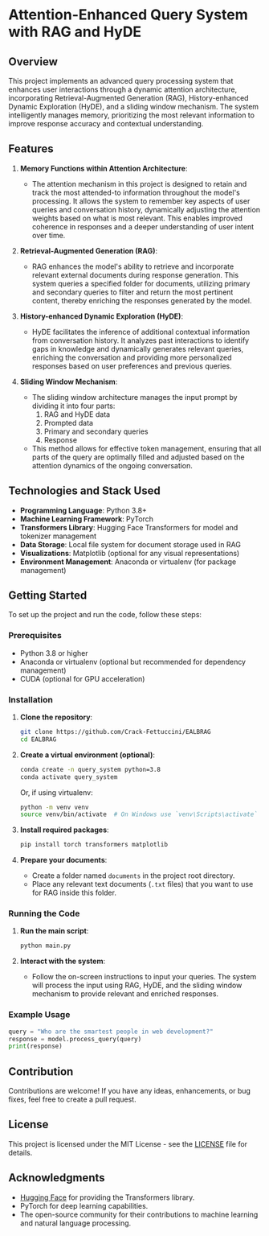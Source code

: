 # Attention-Enhanced Query System with RAG and HyDE

## Overview

This project implements an advanced query processing system that enhances user interactions through a dynamic attention architecture, incorporating Retrieval-Augmented Generation (RAG), History-enhanced Dynamic Exploration (HyDE), and a sliding window mechanism. The system intelligently manages memory, prioritizing the most relevant information to improve response accuracy and contextual understanding.

## Features

1. **Memory Functions within Attention Architecture**:
   - The attention mechanism in this project is designed to retain and track the most attended-to information throughout the model's processing. It allows the system to remember key aspects of user queries and conversation history, dynamically adjusting the attention weights based on what is most relevant. This enables improved coherence in responses and a deeper understanding of user intent over time.

2. **Retrieval-Augmented Generation (RAG)**:
   - RAG enhances the model's ability to retrieve and incorporate relevant external documents during response generation. This system queries a specified folder for documents, utilizing primary and secondary queries to filter and return the most pertinent content, thereby enriching the responses generated by the model.

3. **History-enhanced Dynamic Exploration (HyDE)**:
   - HyDE facilitates the inference of additional contextual information from conversation history. It analyzes past interactions to identify gaps in knowledge and dynamically generates relevant queries, enriching the conversation and providing more personalized responses based on user preferences and previous queries.

4. **Sliding Window Mechanism**:
   - The sliding window architecture manages the input prompt by dividing it into four parts: 
     1. RAG and HyDE data
     2. Prompted data
     3. Primary and secondary queries
     4. Response
   - This method allows for effective token management, ensuring that all parts of the query are optimally filled and adjusted based on the attention dynamics of the ongoing conversation.

## Technologies and Stack Used

- **Programming Language**: Python 3.8+
- **Machine Learning Framework**: PyTorch
- **Transformers Library**: Hugging Face Transformers for model and tokenizer management
- **Data Storage**: Local file system for document storage used in RAG
- **Visualizations**: Matplotlib (optional for any visual representations)
- **Environment Management**: Anaconda or virtualenv (for package management)

## Getting Started

To set up the project and run the code, follow these steps:

### Prerequisites

- Python 3.8 or higher
- Anaconda or virtualenv (optional but recommended for dependency management)
- CUDA (optional for GPU acceleration)

### Installation

1. **Clone the repository**:

   ```bash
   git clone https://github.com/Crack-Fettuccini/EALBRAG
   cd EALBRAG
   ```

2. **Create a virtual environment (optional)**:

   ```bash
   conda create -n query_system python=3.8
   conda activate query_system
   ```

   Or, if using virtualenv:

   ```bash
   python -m venv venv
   source venv/bin/activate  # On Windows use `venv\Scripts\activate`
   ```

3. **Install required packages**:

   ```bash
   pip install torch transformers matplotlib
   ```

4. **Prepare your documents**:
   - Create a folder named `documents` in the project root directory.
   - Place any relevant text documents (`.txt` files) that you want to use for RAG inside this folder.

### Running the Code

1. **Run the main script**:

   ```bash
   python main.py
   ```

2. **Interact with the system**:
   - Follow the on-screen instructions to input your queries. The system will process the input using RAG, HyDE, and the sliding window mechanism to provide relevant and enriched responses.

### Example Usage

```python
query = "Who are the smartest people in web development?"
response = model.process_query(query)
print(response)
```

## Contribution

Contributions are welcome! If you have any ideas, enhancements, or bug fixes, feel free to create a pull request.

## License

This project is licensed under the MIT License - see the [LICENSE](LICENSE) file for details.

## Acknowledgments

- [Hugging Face](https://huggingface.co) for providing the Transformers library.
- PyTorch for deep learning capabilities.
- The open-source community for their contributions to machine learning and natural language processing.
